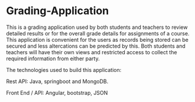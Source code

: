 # Grading-Application
This is a grading application used by both students and teachers to review detailed results or for the overall grade details for assignments of a course. This application is convenient for the users as records being stored can be secured and less altercations can be predicted by this. Both students and teachers will have their own views and restricted access to collect the required information from either party. 

The technologies used to build this application:

Rest API: Java, springboot and MongoDB.

Front End / API: Angular, bootstrap, JSON
